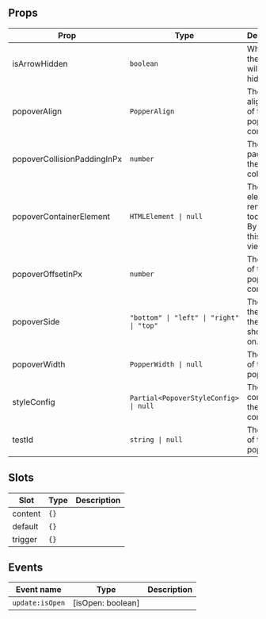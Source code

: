 <!-- This file is automatically generated, do not edit manually. -->

## Props

| Prop | Type | Description | Default |
| ---- | ---- | ----------- | ------- |
| isArrowHidden | `boolean` | When true, the arrow will be hidden. | `false` |
| popoverAlign | `PopperAlign` | The alignment of the popper content. | `"center"` |
| popoverCollisionPaddingInPx | `number` | The padding of the popper collision. | `10` |
| popoverContainerElement | `HTMLElement \| null` | The element to render the tooltip in. By default this is the viewport | `null` |
| popoverOffsetInPx | `number` | The offset of the popper content. | `10` |
| popoverSide | `"bottom" \| "left" \| "right" \| "top"` | The side of the trigger the tooltip should be on. | `"bottom"` |
| popoverWidth | `PopperWidth \| null` | The width of the popper. | `null` |
| styleConfig | `Partial<PopoverStyleConfig> \| null` | The style config of the component. | `null` |
| testId | `string \| null` | The test id of the popover. | `null` |


## Slots

| Slot | Type | Description |
| --------- | ---- | ----------- |
| content | `{}` |  |
| default | `{}` |  |
| trigger | `{}` |  |


## Events

| Event name | Type | Description |
| ---------- | ---- | ----------- |
| `update:isOpen` | [isOpen: boolean] |  |

